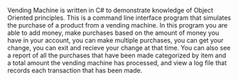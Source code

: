 Vending Machine is written in C# to demonstrate knowledge of Object Oriented principles.
This is a command line interface program that simulates the purchase of a product from a vending machine.
In this program you are able to add money, make purchases based on the amount of money you have in your account,
you can make multiple purchases, you can get your change, you can exit and recieve your change at that time.
You can also see a report of all the purchases that have been made categorized by item and a total amount the 
vending machine has processed, and view a log file that records each transaction that has been made.

